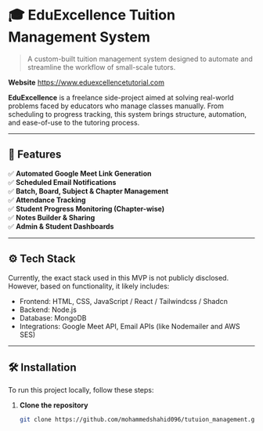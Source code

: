 # 🎓 EduExcellence Tuition Management System

> A custom-built tuition management system designed to automate and streamline the workflow of small-scale tutors.

**Website** https://www.eduexcellencetutorial.com

**EduExcellence** is a freelance side-project aimed at solving real-world problems faced by educators who manage classes manually. From scheduling to progress tracking, this system brings structure, automation, and ease-of-use to the tutoring process.

---

## 🧩 Features

✅ **Automated Google Meet Link Generation**  
✅ **Scheduled Email Notifications**  
✅ **Batch, Board, Subject & Chapter Management**  
✅ **Attendance Tracking**  
✅ **Student Progress Monitoring (Chapter-wise)**  
✅ **Notes Builder & Sharing**  
✅ **Admin & Student Dashboards**

---

## ⚙️ Tech Stack

Currently, the exact stack used in this MVP is not publicly disclosed. However, based on functionality, it likely includes:

- Frontend: HTML, CSS, JavaScript / React / Tailwindcss / Shadcn
- Backend: Node.js
- Database: MongoDB
- Integrations: Google Meet API, Email APIs (like Nodemailer and AWS SES)

---

## 🛠️ Installation

To run this project locally, follow these steps:

1. **Clone the repository**
   ```bash
   git clone https://github.com/mohammedshahid096/tutuion_management.git
   ```

